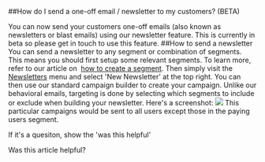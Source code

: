 
  
##How do I send a one-off email / newsletter to my customers? (BETA)
    
You can now send your customers one-off emails (also known as newsletters or blast emails) using our newsletter feature.
This is currently in beta so please get in touch to use this feature.
##How to send a newsletter
You can send a newsletter to any segment or combination of segments. 
This means you should first setup some relevant segments. To learn more, refer to our article on 
[how to create a segment](http://www.getvero.com/knowledge-base#/questions/53597-How-do-I-create-a-segment-(BETA)).
Then simply visit the 
[Newsletters](https://www.getvero.com/newsletters) menu and select 'New Newsletter' at the top right.
You can then use our standard campaign builder to create your campaign.
Unlike our behavioral emails, targeting is done by selecting which segments to include or exclude when building your newsletter. Here's a screenshot:
![](https://s3.amazonaws.com/helpjuice_production/uploads/upload/image/742/1074/Screen_Shot_2013-04-18_at_11.27.38_AM.png)
This particular campaigns would be sent to all users 
except those in the paying users segment.
         
        
          
If it's a quesiton, show the 'was this helpful'
            
Was this article helpful? 
                
                
